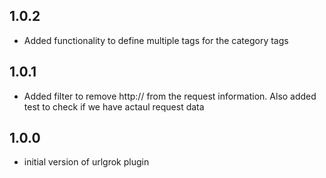 ## 1.0.2
 - Added functionality to define multiple tags for the category tags
## 1.0.1
 - Added filter to remove http://<ip address> from the request information. Also added test to check if we have actaul request data
## 1.0.0
 - initial version of urlgrok plugin
